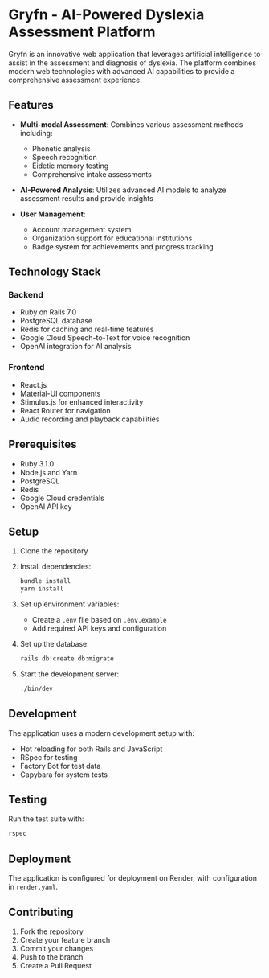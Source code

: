 # Gryfn - AI-Powered Dyslexia Assessment Platform

Gryfn is an innovative web application that leverages artificial intelligence to assist in the assessment and diagnosis of dyslexia. The platform combines modern web technologies with advanced AI capabilities to provide a comprehensive assessment experience.

## Features

- **Multi-modal Assessment**: Combines various assessment methods including:
  - Phonetic analysis
  - Speech recognition
  - Eidetic memory testing
  - Comprehensive intake assessments

- **AI-Powered Analysis**: Utilizes advanced AI models to analyze assessment results and provide insights

- **User Management**: 
  - Account management system
  - Organization support for educational institutions
  - Badge system for achievements and progress tracking

## Technology Stack

### Backend
- Ruby on Rails 7.0
- PostgreSQL database
- Redis for caching and real-time features
- Google Cloud Speech-to-Text for voice recognition
- OpenAI integration for AI analysis

### Frontend
- React.js
- Material-UI components
- Stimulus.js for enhanced interactivity
- React Router for navigation
- Audio recording and playback capabilities

## Prerequisites

- Ruby 3.1.0
- Node.js and Yarn
- PostgreSQL
- Redis
- Google Cloud credentials
- OpenAI API key

## Setup

1. Clone the repository
2. Install dependencies:
   ```bash
   bundle install
   yarn install
   ```

3. Set up environment variables:
   - Create a `.env` file based on `.env.example`
   - Add required API keys and configuration

4. Set up the database:
   ```bash
   rails db:create db:migrate
   ```

5. Start the development server:
   ```bash
   ./bin/dev
   ```

## Development

The application uses a modern development setup with:
- Hot reloading for both Rails and JavaScript
- RSpec for testing
- Factory Bot for test data
- Capybara for system tests

## Testing

Run the test suite with:
```bash
rspec
```

## Deployment

The application is configured for deployment on Render, with configuration in `render.yaml`.

## Contributing

1. Fork the repository
2. Create your feature branch
3. Commit your changes
4. Push to the branch
5. Create a Pull Request
